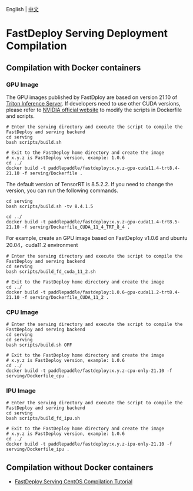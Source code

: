 English | [中文](../zh_CN/compile.md)
# FastDeploy Serving Deployment Compilation

## Compilation with Docker containers

### GPU Image

The GPU images published by FastDploy are based on version 21.10 of [Triton Inference Server](https://github.com/triton-inference-server/server). If developers need to use other CUDA versions, please refer to [ NVIDIA official website](https://docs.nvidia.com/deeplearning/frameworks/support-matrix/index.html) to modify the scripts in Dockerfile and scripts.

```shell
# Enter the serving directory and execute the script to compile the FastDeploy and serving backend
cd serving
bash scripts/build.sh

# Exit to the FastDeploy home directory and create the image
# x.y.z is FastDeploy version, example: 1.0.6
cd ../
docker build -t paddlepaddle/fastdeploy:x.y.z-gpu-cuda11.4-trt8.4-21.10 -f serving/Dockerfile .
```

The default version of TensorRT is 8.5.2.2. If you need to change the version, you can run the following commands.

```
cd serving
bash scripts/build.sh -tv 8.4.1.5

cd ../
docker build -t paddlepaddle/fastdeploy:x.y.z-gpu-cuda11.4-trt8.5-21.10 -f serving/Dockerfile_CUDA_11_4_TRT_8_4 .
```

For example, create an GPU image based on FastDeploy v1.0.6 and ubuntu 20.04，cuda11.2 environment
```
# Enter the serving directory and execute the script to compile the FastDeploy and serving backend
cd serving
bash scripts/build_fd_cuda_11_2.sh

# Exit to the FastDeploy home directory and create the image
cd ../
docker build -t paddlepaddle/fastdeploy:1.0.6-gpu-cuda11.2-trt8.4-21.10 -f serving/Dockerfile_CUDA_11_2 .
```

### CPU Image

```shell
# Enter the serving directory and execute the script to compile the FastDeploy and serving backend
cd serving
cd serving
bash scripts/build.sh OFF

# Exit to the FastDeploy home directory and create the image
# x.y.z is FastDeploy version, example: 1.0.6
cd ../
docker build -t paddlepaddle/fastdeploy:x.y.z-cpu-only-21.10 -f serving/Dockerfile_cpu .
```

### IPU Image

```shell
# Enter the serving directory and execute the script to compile the FastDeploy and serving backend
cd serving
bash scripts/build_fd_ipu.sh

# Exit to the FastDeploy home directory and create the image
# x.y.z is FastDeploy version, example: 1.0.6
cd ../
docker build -t paddlepaddle/fastdeploy:x.y.z-ipu-only-21.10 -f serving/Dockerfile_ipu .
```

## Compilation without Docker containers

- [FastDeploy Serving CentOS Compilation Tutorial](./compile_without_docker_centos-en.md)
